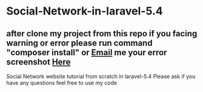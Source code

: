 # Social-Network-in-laravel-5.4

<h2>after clone my project from this repo if you facing warning or error please run command "composer install"
or <a href="mailto:hardeepphp@yahoo.com">Email</a> me your error screenshot <a href="mailto:hardeepphp@yahoo.com">Here</a></h2>


Social Network website tutorial from scratch in laravel-5.4
Please ask if you have any questions
feel free to use my code
